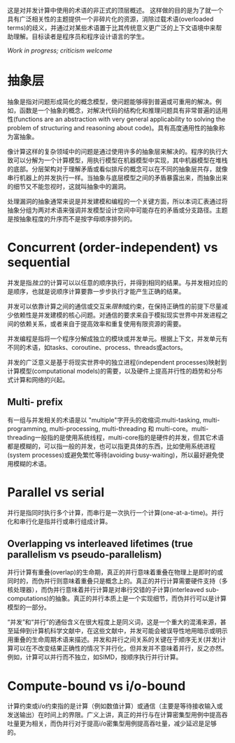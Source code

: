 这是对并发计算中使用的术语的非正式的顶层概述。 这样做的目的是为了就一个具有广泛相关性的主题提供一个非碎片化的资源，消除过载术语(overloaded terms)的歧义，并通过对某些术语置于比其传统意义更广泛的上下文语境中来帮助理解。目标读者是程序员和程序设计语言的学生。

*Work in progress; criticism welcome*

# 抽象层

抽象是指对问题形成简化的概念模型，使问题能够得到普遍或可重用的解决。例如，函数是一个抽象的概念，对解决代码的结构化和推理问题具有非常普遍的适用性(functions are an abstraction with very general applicability to solving the problem of structuring and reasoning about code)。具有高度通用性的抽象称为富抽象。

像计算这样的复杂领域中的问题是通过使用许多的抽象层来解决的。程序的执行大致可以分解为一个计算模型，用执行模型在机器模型中实现，其中机器模型在堆栈的底部。分层架构对于理解矛盾或看似排斥的概念可以在不同的抽象层共存，就像串行机器上的并发执行一样。当抽象与底层模型之间的矛盾暴露出来，而抽象出来的细节又不能忽视时，这就叫抽象中的漏洞。

处理漏洞的抽象通常来说是并发建模和编程的一个关键方面，所以本词汇表通过将抽象分组为两对术语来强调并发模型设计空间中可能存在的矛盾或分支路径。主题是按抽象程度的升序而不是按字母顺序排列的。

# Concurrent (order-independent) vs sequential

并发是指*独立*的计算可以以任意的顺序执行，并得到相同的结果。与并发相对应的是顺序，也就是说顺序计算要靠一步步执行才能产生正确的结果。

并发可以依靠计算之间的通信或交互来*限制*或约束，在保持正确性的前提下尽量减少依赖性是并发建模的核心问题。对通信的要求来自于模拟现实世界中并发进程之间的依赖关系，或者来自于提高效率和重复使用有限资源的需要。

并发编程是指将一个程序分解成独立的模块或并发单元。根据上下文，并发单元有不同的术语，如tasks、coroutine、process、threads或actors。

并发的广泛意义是基于将现实世界中的独立进程(independent processes)映射到计算模型(computational models)的需要，以及硬件上提高并行性的趋势和分布式计算和网络的兴起。

## Multi- prefix

有一组与并发相关的术语是以 "multiple"字开头的收缩词:multi-tasking, multi-programming, multi-processing, multi-threading 和 multi-core。multi-threading一般指的是使用系统线程，multi-core指的是硬件的并发，但其它术语都是模糊的，可以指一般的并发，也可以指更具体的东西，比如使用系统进程(system processes)或避免繁忙等待(avoiding busy-waiting)，所以最好避免使用模糊的术语。

# Parallel vs serial

并行是指同时执行多个计算，而串行是一次执行一个计算(one-at-a-time)。并行化和串行化是指并行或串行组成计算。

## Overlapping vs interleaved lifetimes (true parallelism vs pseudo-parallelism)

并行计算有重叠(overlap)的生命期，真正的并行意味着重叠在物理上是即时的或同时的，而伪并行则意味着重叠只是概念上的。真正的并行计算需要硬件支持（多核处理器），而伪并行意味着并行计算是对串行交错的子计算(interleaved sub-computations)的抽象。真正的并行本质上是一个实现细节，而伪并行可以是计算模型的一部分。

“并发”和“并行”的通俗含义在很大程度上是同义词，这是一个重大的混淆来源，甚至延伸到计算机科学文献中，在这些文献中，并发可能会被误导性地用暗示或明示用重叠的生命周期术语来描述。并发和并行之间关系的关键在于顺序无关(并发)计算可以在不改变结果正确性的情况下并行化，但并发并不意味着并行，反之亦然。例如，计算可以并行而不独立，如SIMD，按顺序执行并行计算。

# Compute-bound vs i/o-bound

计算约束或i/o约束指的是计算（例如数值计算）或通信（主要是等待接收输入或发送输出）在时间上的界限。广义上讲，真正的并行与在计算密集型用例中提高吞吐量更为相关，而伪并行对于提高i/o密集型用例提高吞吐量，减少延迟是足够的。





